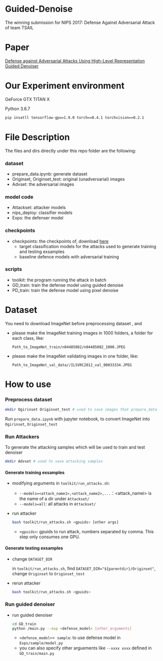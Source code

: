 # Guided-Denoise

The winning submission for NIPS 2017: Defense Against Adversarial Attack of team TSAIL

# Paper 

[Defense against Adversarial Attacks Using High-Level Representation Guided Denoiser](https://arxiv.org/abs/1712.02976)

# Our Experiment environment

GeForce GTX TITAN X

Python 3.6.7

```bash
pip insatll tensorflow-gpu=1.9.0 torch==0.4.1 torchvision==0.2.1
```

# File Description

The files and dirs directly under this repo folder are the following:

### dataset

- prepare_data.ipynb: generate dataset
- Originset, Originset_test: original (unadversarial) images
- Advset: the adversarial images

### model code

- Attackset: attacker models
- nips_deploy: classifier models
- Exps: the defenser model

### checkpoints

- checkpoints: the checkpoints of, download [here](https://pan.baidu.com/s/1kVzP9nL)
  - target classification models for the attacks used to generate training and testing exsamples
  - baseline defence models with adversarial training

### scripts

- toolkit: the program running the attack in batch
- GD_train: train the defense model using guided denoise
- PD_train: train the defense model using pixel denoise

# Dataset

You need to download ImageNet before preprocessing dataset , and 

* please make the ImageNet training images in 1000 folders, a folder for each class, like:

  `Path_to_ImageNet_train/n04485082/n04485082_1000.JPEG`

* please make the ImageNet validating images in one folder, like:

  `Path_to_ImageNet_val_data//ILSVRC2012_val_00033334.JPEG	`

# How to use

### Preprocess dataset

<!--we do this on gpuserver9:/home/haoyu/project/lab_project_handin2019/Guided-Denoise-->

<!--Path_to_ImageNet_train='/raid/tianyu/adv_train/imagenet_data/train'-->

<!--Path_to_ImageNet_val_data='/mfs/you/Imagenet/val_data/'-->

```bash
mkdir Ogirinset Originset_test # used to save images that prepare_data.ipynb will use 
```

Run `prepare_data.ipynb` with jupyter notebook, to convert ImageNet into `Ogirinset`, `Originset_test`

### Run Attackers

<!--we do this on gpuserver3:/home/haoyu/project/Guided-Denoise-->

To generate the attacking samples which will be used to train and test denoiser

```bash
mkdir Advset # used to save attacking samples
```

#### Generate training exsamples

- modifying arguments in `toolkit/run_attacks.sh`:

  - `--models=<attack_name1>,<attack_name2>,...`：<attack_namei> is the name of a dir under `Attackset/`
  - `--models=all`: all attacks in `Attackset/`

- run attacker

  ```bash
  bash toolkit/run_attacks.sh <gpuids> [other args]
  ```

  - `<gpuids>`: gpuids to run attack, numbers separated by comma. This step only consumes one GPU.

#### Generate testing exsamples

- change `DATASET_DIR`

  in `toolkit/run_attacks.sh`, find  `DATASET_DIR="${parentdir}/Originset"`,  change `Originset` to `Originset_test`

- rerun attacker

  ```bash
  bash toolkit/run_attacks.sh <gpuids>
  ```

### Run guided denoiser

- run  guided denoiser

  ```bash
  cd GD_train
  python /main.py --exp <defense_model> [other_arguments]
  ```

  - `<defense_model>`=` sample`: to use defense model in  `Exps/sample/model.py`
  - you can also specify other arguements like `--xxxx xxxx` defined in  `GD_train/main.py`

